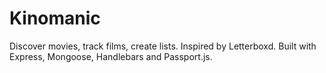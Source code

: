 # Kinomanic

Discover movies, track films, create lists. Inspired by Letterboxd. Built with Express, Mongoose, Handlebars and Passport.js.
